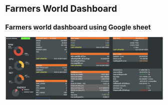 # Farmers World Dashboard

## Farmers world dashboard using Google sheet
![Summery](https://github.com/moomdate/farmers-world-dashboard/blob/master/img/summary.png)

